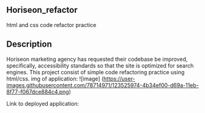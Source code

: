 ## Horiseon_refactor
html and css code refactor practice
## Description 
Horiseon marketing agency has requested their codebase be improved, specifically, accessibility standards so that the site is optimized for search engines. This project consist of simple code refactoring practice using html/css. 
img of application: 
![image]
(https://user-images.githubusercontent.com/78714971/123525974-4b34ef00-d69a-11eb-8f77-f067dce884c4.png)


Link to deployed application: 